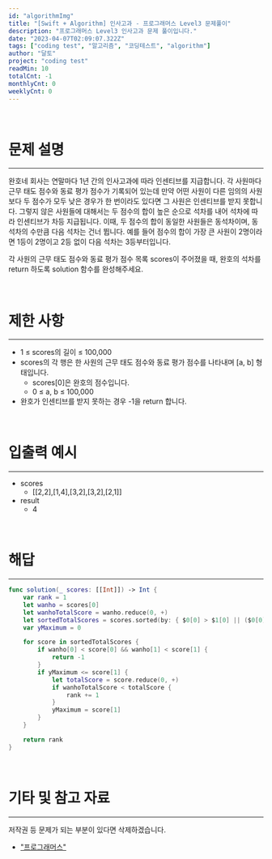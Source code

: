 ```yaml
---
id: "algorithmImg"
title: "[Swift + Algorithm] 인사고과 - 프로그래머스 Level3 문제풀이"
description: "프로그래머스 Level3 인사고과 문제 풀이입니다."
date: "2023-04-07T02:09:07.322Z"
tags: ["coding test", "알고리즘", "코딩테스트", "algorithm"]
author: "달토"
project: "coding test"
readMin: 10
totalCnt: -1
monthlyCnt: 0
weeklyCnt: 0
---
```


&nbsp;
&nbsp;

# 문제 설명

---

완호네 회사는 연말마다 1년 간의 인사고과에 따라 인센티브를 지급합니다. 각 사원마다 근무 태도 점수와 동료 평가 점수가 기록되어 있는데 만약 어떤 사원이 다른 임의의 사원보다 두 점수가 모두 낮은 경우가 한 번이라도 있다면 그 사원은 인센티브를 받지 못합니다. 그렇지 않은 사원들에 대해서는 두 점수의 합이 높은 순으로 석차를 내어 석차에 따라 인센티브가 차등 지급됩니다. 이때, 두 점수의 합이 동일한 사원들은 동석차이며, 동석차의 수만큼 다음 석차는 건너 뜁니다. 예를 들어 점수의 합이 가장 큰 사원이 2명이라면 1등이 2명이고 2등 없이 다음 석차는 3등부터입니다.

각 사원의 근무 태도 점수와 동료 평가 점수 목록 scores이 주어졌을 때, 완호의 석차를 return 하도록 solution 함수를 완성해주세요.

&nbsp;

# 제한 사항

---

- 1 ≤ scores의 길이 ≤ 100,000
- scores의 각 행은 한 사원의 근무 태도 점수와 동료 평가 점수를 나타내며 [a, b] 형태입니다.
  - scores[0]은 완호의 점수입니다.
  - 0 ≤ a, b ≤ 100,000
- 완호가 인센티브를 받지 못하는 경우 -1을 return 합니다.

&nbsp;

# 입출력 예시

---

- scores
  - [[2,2],[1,4],[3,2],[3,2],[2,1]]
- result
  - 4

&nbsp;

# 해답

---

```swift
func solution(_ scores: [[Int]]) -> Int {
    var rank = 1
    let wanho = scores[0]
    let wanhoTotalScore = wanho.reduce(0, +)
    let sortedTotalScores = scores.sorted(by: { $0[0] > $1[0] || ($0[0] == $1[0] && $0[1] < $1[1]) })
    var yMaximum = 0

    for score in sortedTotalScores {
        if wanho[0] < score[0] && wanho[1] < score[1] {
            return -1
        }
        if yMaximum <= score[1] {
            let totalScore = score.reduce(0, +)
            if wanhoTotalScore < totalScore {
                rank += 1
            }
            yMaximum = score[1]
        }
    }

    return rank
}
```

&nbsp;

# 기타 및 참고 자료

---

저작권 등 문제가 되는 부분이 있다면 삭제하겠습니다.

- ["프로그래머스"](https://programmers.co.kr/)

&nbsp;
&nbsp;
&nbsp;
